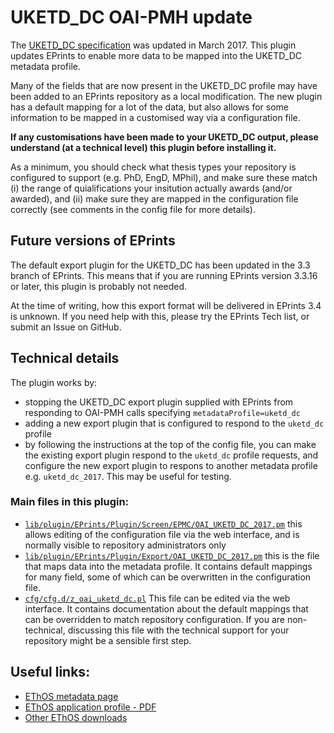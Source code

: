 # UKETD_DC OAI-PMH update
The [UKETD_DC specification](http://ethostoolkit.cranfield.ac.uk/tiki-index.php?page=The+EThOS+UKETD_DC+application+profile) was updated in March 2017. This plugin updates EPrints to enable more data to be mapped into the UKETD_DC metadata profile.

Many of the fields that are now present in the UKETD_DC profile may have been added to an EPrints repository as a local modification. The new plugin has a default mapping for a lot of the data, but also allows for some information to be mapped in a customised way via a configuration file.

__If any customisations have been made to your UKETD_DC output, please understand (at a technical level) this plugin before installing it.__

As a minimum, you should check what thesis types your repository is configured to support (e.g. PhD, EngD, MPhil), and make sure these match (i) the range of quialifications your insitution actually awards (and/or awarded), and (ii) make sure they are mapped in the configuration file correctly (see comments in the config file for more details).

## Future versions of EPrints
The default export plugin for the UKETD_DC has been updated in the 3.3 branch of EPrints. This means that if you are running EPrints version 3.3.16 or later, this plugin is probably not needed.

At the time of writing, how this export format will be delivered in EPrints 3.4 is unknown. If you need help with this, please try the EPrints Tech list, or submit an Issue on GitHub.

## Technical details

The plugin works by:
* stopping the UKETD_DC export plugin supplied with EPrints from responding to OAI-PMH calls specifying `metadataProfile=uketd_dc`
* adding a new export plugin that is configured to respond to the `uketd_dc` profile
* by following the instructions at the top of the config file, you can make the existing export plugin respond to the `uketd_dc` profile requests, and configure the new export plugin to respons to another metadata profile e.g. `uketd_dc_2017`. This may be useful for testing.

### Main files in this plugin:

* [`lib/plugin/EPrints/Plugin/Screen/EPMC/OAI_UKETD_DC_2017.pm`](https://github.com/eprintsug/oai_uketd_dc/blob/master/lib/plugin/EPrints/Plugin/Screen/EPMC/OAI_UKETD_DC_2017.pm) this allows editing of the configuration file via the web interface, and is normally visible to repository administrators only
* [`lib/plugin/EPrints/Plugin/Export/OAI_UKETD_DC_2017.pm`](https://github.com/eprintsug/oai_uketd_dc/blob/master/lib/plugin/EPrints/Plugin/Export/OAI_UKETD_DC_2017.pm) this is the file that maps data into the metadata profile. It contains default mappings for many field, some of which can be overwritten in the configuration file.
* [`cfg/cfg.d/z_oai_uketd_dc.pl`](https://github.com/eprintsug/oai_uketd_dc/blob/master/cfg/cfg.d/z_oai_uketd_dc.pl) This file can be edited via the web interface. It contains documentation about the default mappings that can be overridden to match repository configuration. If you are non-technical, discussing this file with the technical support for your repository might be a sensible first step.

## Useful links:
* [EThOS metadata page](http://ethostoolkit.cranfield.ac.uk/tiki-index.php?page=Metadata)
* [EThOS application profile - PDF](http://ethostoolkit.cranfield.ac.uk/tiki-download_file.php?fileId=50)
* [Other EThOS downloads](http://ethostoolkit.cranfield.ac.uk/tiki-list_file_gallery.php?page=Downloads&galleryId=8)

